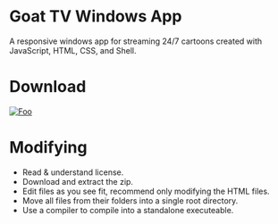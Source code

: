 # Goat TV Windows App
A responsive windows app for streaming 24/7 cartoons created with JavaScript, HTML, CSS, and Shell.

# Download
[![Foo](http://piano-tuner.org/wp-content/uploads/2015/07/WindowsDownloadBadge.png)](https://github.com/Heark/goatapp-windows/releases/download/v1.6.1-beta/GoatTV.exe)

# Modifying
* Read & understand license.
* Download and extract the zip.
* Edit files as you see fit, recommend only modifying the HTML files.
* Move all files from their folders into a single root directory.
* Use a compiler to compile into a standalone executeable.
